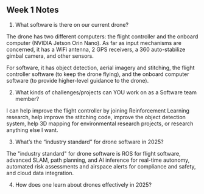 ## Week 1 Notes
1. What software is there on our current drone?


The drone has two different computers: the flight controller and the onboard computer (NVIDIA Jetson Orin Nano). As far as input mechanisms are concerned, it has a WiFi antenna, 2 GPS receivers, a 360 auto-stabilize gimbal camera, and other sensors.

For software, it has object detection, aerial imagery and stitching, the flight controller software (to keep the drone flying), and the onboard computer software (to provide higher-level guidance to the drone).

2. What kinds of challenges/projects can YOU work on as a Software team member?

I can help improve the flight controller by joining Reinforcement Learning research, help improve the stitching code, improve the object detection system, help 3D mapping for environmental research projects, or research anything else I want.

3. What’s the “industry standard” for drone software in 2025?

The "industry standard" for drone software is ROS for flight software, advanced SLAM, path planning, and AI inference for real-time autonomy, automated risk assessments and airspace alerts for compliance and safety, and cloud data integration.

4. How does one learn about drones effectively in 2025?
